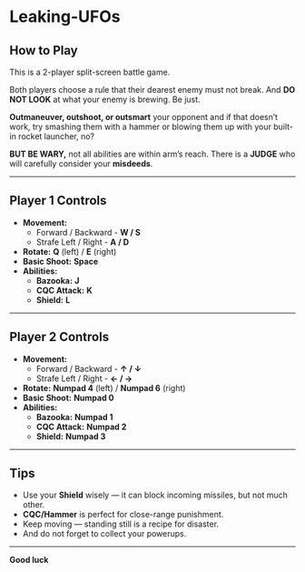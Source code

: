 # Leaking-UFOs 
## How to Play

This is a 2-player split-screen battle game.

Both players choose a rule that their dearest enemy must not break. And **DO NOT LOOK** at what your enemy is brewing. Be just.

**Outmaneuver, outshoot, or outsmart** your opponent and if that doesn’t work, try smashing them with a hammer or blowing them up with your built-in rocket launcher, no?

**BUT BE WARY,** not all abilities are within arm’s reach. There is a **JUDGE** who will carefully consider your **misdeeds**.

---

## Player 1 Controls
- **Movement:**  
  - Forward / Backward - **W / S**  
  - Strafe Left / Right - **A / D**
- **Rotate:** **Q** (left) / **E** (right)  
- **Basic Shoot:** **Space**
- **Abilities:**  
  - **Bazooka:** **J**  
  - **CQC Attack:** **K**  
  - **Shield:** **L**

---

## Player 2 Controls
- **Movement:**  
  - Forward / Backward - **↑ / ↓**  
  - Strafe Left / Right - **← / →**
- **Rotate:** **Numpad 4** (left) / **Numpad 6** (right)  
- **Basic Shoot:** **Numpad 0**
- **Abilities:**  
  - **Bazooka:** **Numpad 1**  
  - **CQC Attack:** **Numpad 2**  
  - **Shield:** **Numpad 3**

---

## Tips
- Use your **Shield** wisely — it can block incoming missiles, but not much other.
- **CQC/Hammer** is perfect for close-range punishment.
- Keep moving — standing still is a recipe for disaster.
- And do not forget to collect your powerups.

---

**Good luck**
